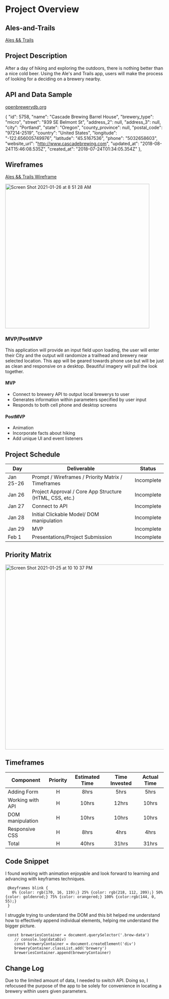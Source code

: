 # Project Overview

## Ales-and-Trails

[Ales && Trails](https://github.com/dollydoxyfree/Ales-and-Trails.git)

## Project Description

After a day of hiking and exploring the outdoors, there is nothing better than a nice cold beer.  Using the Ale's and Trails app, users will make the process of looking for a deciding on a brewery nearby.  

## API and Data Sample

[openbrewerydb.org](https://api.openbrewerydb.org/breweries?by_city=portland&by_state=oregon)

{
        "id": 5758,
        "name": "Cascade Brewing Barrel House",
        "brewery_type": "micro",
        "street": "939 SE Belmont St",
        "address_2": null,
        "address_3": null,
        "city": "Portland",
        "state": "Oregon",
        "county_province": null,
        "postal_code": "97214-2519",
        "country": "United States",
        "longitude": "-122.656005749976",
        "latitude": "45.5167536",
        "phone": "5032658603",
        "website_url": "http://www.cascadebrewing.com",
        "updated_at": "2018-08-24T15:46:08.535Z",
        "created_at": "2018-07-24T01:34:05.354Z"
    },

## Wireframes

[Ales && Trails Wireframe](https://whimsical.com/ales-trails-ETpbeYzjcrZqAyeepYaR6n)

<img width="458" alt="Screen Shot 2021-01-26 at 8 51 28 AM" src="https://user-images.githubusercontent.com/75773700/105877605-060a7500-5fb5-11eb-8c34-0cfdf4f7a2a3.png">

### MVP/PostMVP

This application will provide an input field upon loading, the user will enter their City and the output will randomize a trailhead and brewery near selected location.  This app will be geared towards phone use but will be just as clean and responsive on a desktop.  Beautiful imagery will pull the look together.

#### MVP 

- Connect to brewery API to output local brewerys to user
- Generates information within parameters specified by user input
- Responds to both cell phone and desktop screens 

#### PostMVP  

- Animation 
- Incorporate facts about hiking
- Add unique UI and event listeners

## Project Schedule

|  Day | Deliverable | Status
|---|---| ---|
|Jan 25-26| Prompt / Wireframes / Priority Matrix / Timeframes | Incomplete
|Jan 26| Project Approval / Core App Structure (HTML, CSS, etc.) | Incomplete
|Jan 27| Connect to API | Incomplete
|Jan 28| Initial Clickable Model/ DOM manipulation| Incomplete
|Jan 29| MVP | Incomplete
|Feb 1| Presentations/Project Submission | Incomplete

## Priority Matrix

<img width="586" alt="Screen Shot 2021-01-25 at 10 10 37 PM" src="https://user-images.githubusercontent.com/75773700/105807163-56081e00-5f5a-11eb-92f8-09c3a7b93e51.png">

## Timeframes

| Component | Priority | Estimated Time | Time Invested | Actual Time |
| --- | :---: |  :---: | :---: | :---: |
| Adding Form | H | 8hrs| 5hrs | 5hrs |
| Working with API | H | 10hrs | 12hrs | 10hrs |
| DOM manipulation | H | 10hrs | 10hrs | 10hrs |
| Responsive CSS | H | 8hrs | 4hrs | 4hrs |
| Total | H | 40hrs| 31hrs | 31hrs |

## Code Snippet 
I found working with animation enjoyable and look forward to learning and advancing with keyframes techniques.
```
 @keyframes blink {
   0% {color: rgb(170, 16, 119);} 25% {color: rgb(218, 112, 209);} 50% {color: goldenrod;} 75% {color: orangered;} 100% {color:rgb(144, 0, 55);}
 }
```
 I struggle trying to understand the DOM and this bit helped me understand how to effectively append individual elements, helping me understand the bigger picture.
```
 const breweriesContainer = document.querySelector('.brew-data')
    // console.log(dataDiv)
    const breweryContainer = document.createElement('div')
    breweryContainer.classList.add('brewery')
    breweriesContainer.append(breweryContainer)
```

## Change Log
Due to the limited amount of data, I needed to switch API.  Doing so, I refocused the purpose of the app to be solely for convenience in locating a brewery within users given parameters.  